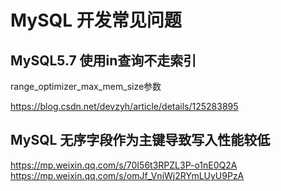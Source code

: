 # MySQL 开发常见问题


## MySQL5.7 使用in查询不走索引

range_optimizer_max_mem_size参数

https://blog.csdn.net/devzyh/article/details/125283895


## MySQL 无序字段作为主键导致写入性能较低

https://mp.weixin.qq.com/s/70I56t3RPZL3P-o1nE0Q2A
https://mp.weixin.qq.com/s/omJf_VniWj2RYmLUyU9PzA

